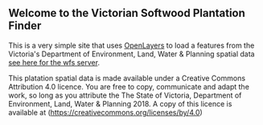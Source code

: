 ## Welcome to the Victorian Softwood Plantation Finder

This is a very simple site that uses [OpenLayers](http://openlayers.org) to load a features from the Victoria's Department of Environment, Land, Water & Planning spatial data [see here for the wfs server](http://services.land.vic.gov.au/catalogue/publicproxy/guest/dv_geoserver/datavic/wfs?service=wfs&version=2.0.0&request=GetCapabilities). 

This  platation spatial data is made available under a Creative Commons Attribution 4.0 licence. You are free to copy, communicate and adapt the work, so long as you attribute the The State of Victoria, Department of Environment, Land, Water & Planning 2018. A copy of this licence is available at (https://creativecommons.org/licenses/by/4.0)

